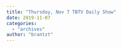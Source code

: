```yaml
---
title: "Thursday, Nov 7 TBTV Daily Show"
date: 2019-11-07
categories: 
  - "archives"
author: "brantzt"
---
```



